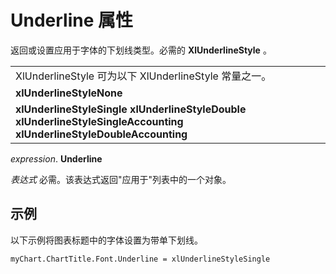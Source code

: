 
# Underline 属性

返回或设置应用于字体的下划线类型。必需的 **XlUnderlineStyle** 。


||
|:-----|
|XlUnderlineStyle 可为以下 XlUnderlineStyle 常量之一。|
|**xlUnderlineStyleNone**|
|**xlUnderlineStyleSingle** **xlUnderlineStyleDouble** **xlUnderlineStyleSingleAccounting** **xlUnderlineStyleDoubleAccounting**|

 _expression_. **Underline**

 _表达式_ 必需。该表达式返回"应用于"列表中的一个对象。

## 示例

以下示例将图表标题中的字体设置为带单下划线。


```
myChart.ChartTitle.Font.Underline = xlUnderlineStyleSingle
```

